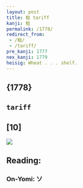 ```yaml
---
layout: post
title: 租 tariff
kanji: 租
permalink: /1778/
redirect_from:
 - /租/
 - /tariff/
pre_kanji: 1777
nex_kanji: 1779
heisig: Wheat . . . shelf.
---
```


## {1778}

## `tariff`

## [10]

<div class="stroke"><img src="E7A79F.png" /></div>

## Reading:

### On-Yomi: ソ
